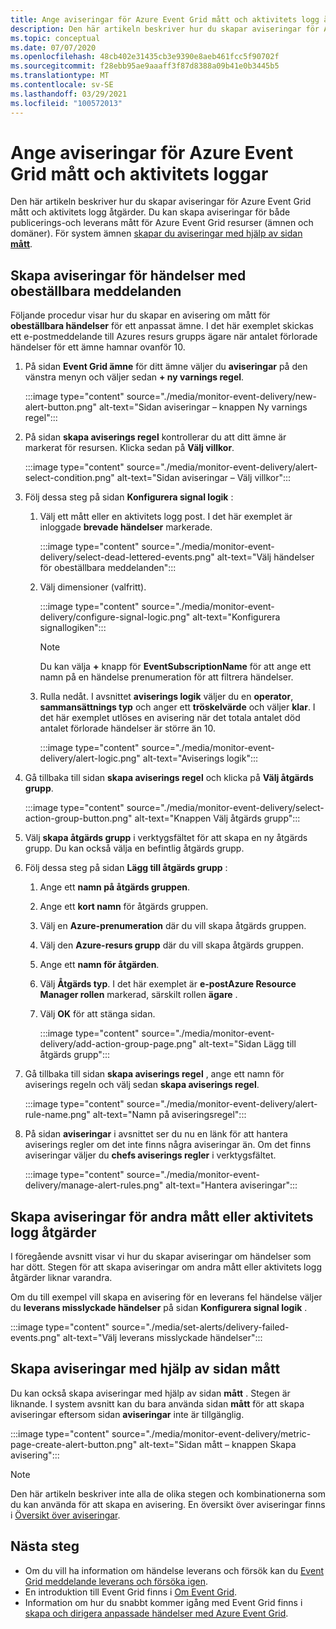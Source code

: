 ```yaml
---
title: Ange aviseringar för Azure Event Grid mått och aktivitets logg åtgärder
description: Den här artikeln beskriver hur du skapar aviseringar för Azure Event Grid mått och aktivitets logg åtgärder.
ms.topic: conceptual
ms.date: 07/07/2020
ms.openlocfilehash: 48cb402e31435cb3e9390e8aeb461fcc5f90702f
ms.sourcegitcommit: f28ebb95ae9aaaff3f87d8388a09b41e0b3445b5
ms.translationtype: MT
ms.contentlocale: sv-SE
ms.lasthandoff: 03/29/2021
ms.locfileid: "100572013"
---
```

# <a name="set-alerts-on-azure-event-grid-metrics-and-activity-logs"></a>Ange aviseringar för Azure Event Grid mått och aktivitets loggar
Den här artikeln beskriver hur du skapar aviseringar för Azure Event Grid mått och aktivitets logg åtgärder. Du kan skapa aviseringar för både publicerings-och leverans mått för Azure Event Grid resurser (ämnen och domäner). För system ämnen [skapar du aviseringar med hjälp av sidan **mått**](#create-alerts-using-the-metrics-page).

## <a name="create-alerts-on-dead-lettered-events"></a>Skapa aviseringar för händelser med obeställbara meddelanden
Följande procedur visar hur du skapar en avisering om mått för **obeställbara händelser** för ett anpassat ämne. I det här exemplet skickas ett e-postmeddelande till Azures resurs grupps ägare när antalet förlorade händelser för ett ämne hamnar ovanför 10. 

1. På sidan **Event Grid ämne** för ditt ämne väljer du **aviseringar** på den vänstra menyn och väljer sedan **+ ny varnings regel**. 

    :::image type="content" source="./media/monitor-event-delivery/new-alert-button.png" alt-text="Sidan aviseringar – knappen Ny varnings regel":::
2. På sidan **skapa aviserings regel** kontrollerar du att ditt ämne är markerat för resursen. Klicka sedan på **Välj villkor**. 

    :::image type="content" source="./media/monitor-event-delivery/alert-select-condition.png" alt-text="Sidan aviseringar – Välj villkor":::    
3. Följ dessa steg på sidan **Konfigurera signal logik** :
    1. Välj ett mått eller en aktivitets logg post. I det här exemplet är inloggade **brevade händelser** markerade. 

        :::image type="content" source="./media/monitor-event-delivery/select-dead-lettered-events.png" alt-text="Välj händelser för obeställbara meddelanden":::        
    2. Välj dimensioner (valfritt). 
        
        :::image type="content" source="./media/monitor-event-delivery/configure-signal-logic.png" alt-text="Konfigurera signallogiken":::        

        > [!NOTE]
        > Du kan välja **+** knapp för **EventSubscriptionName** för att ange ett namn på en händelse prenumeration för att filtrera händelser. 
    3. Rulla nedåt. I avsnittet **aviserings logik** väljer du en **operator**, **sammansättnings typ** och anger ett **tröskelvärde** och väljer **klar**. I det här exemplet utlöses en avisering när det totala antalet död antalet förlorade händelser är större än 10. 
    
        :::image type="content" source="./media/monitor-event-delivery/alert-logic.png" alt-text="Aviserings logik":::                
4. Gå tillbaka till sidan **skapa aviserings regel** och klicka på **Välj åtgärds grupp**.

    :::image type="content" source="./media/monitor-event-delivery/select-action-group-button.png" alt-text="Knappen Välj åtgärds grupp":::
5. Välj **skapa åtgärds grupp** i verktygsfältet för att skapa en ny åtgärds grupp. Du kan också välja en befintlig åtgärds grupp.        
6. Följ dessa steg på sidan **Lägg till åtgärds grupp** :
    1. Ange ett **namn på åtgärds gruppen**.
    1. Ange ett **kort namn** för åtgärds gruppen.
    1. Välj en **Azure-prenumeration** där du vill skapa åtgärds gruppen.
    1. Välj den **Azure-resurs grupp** där du vill skapa åtgärds gruppen.
    1. Ange ett **namn för åtgärden**. 
    1. Välj **Åtgärds typ**. I det här exemplet är **e-postAzure Resource Manager rollen** markerad, särskilt rollen **ägare** . 
    1. Välj **OK** för att stänga sidan. 
    
        :::image type="content" source="./media/monitor-event-delivery/add-action-group-page.png" alt-text="Sidan Lägg till åtgärds grupp":::                   
7. Gå tillbaka till sidan **skapa aviserings regel** , ange ett namn för aviserings regeln och välj sedan **skapa aviserings regel**.

    :::image type="content" source="./media/monitor-event-delivery/alert-rule-name.png" alt-text="Namn på aviseringsregel":::  
8. På sidan **aviseringar** i avsnittet ser du nu en länk för att hantera aviserings regler om det inte finns några aviseringar än. Om det finns aviseringar väljer du **chefs aviserings regler** i verktygsfältet.  

    :::image type="content" source="./media/monitor-event-delivery/manage-alert-rules.png" alt-text="Hantera aviseringar":::

## <a name="create-alerts-on-other-metrics-or-activity-log-operations"></a>Skapa aviseringar för andra mått eller aktivitets logg åtgärder
I föregående avsnitt visar vi hur du skapar aviseringar om händelser som har dött. Stegen för att skapa aviseringar om andra mått eller aktivitets logg åtgärder liknar varandra. 

Om du till exempel vill skapa en avisering för en leverans fel händelse väljer du **leverans misslyckade händelser** på sidan **Konfigurera signal logik** . 

:::image type="content" source="./media/set-alerts/delivery-failed-events.png" alt-text="Välj leverans misslyckade händelser":::


## <a name="create-alerts-using-the-metrics-page"></a>Skapa aviseringar med hjälp av sidan mått
Du kan också skapa aviseringar med hjälp av sidan **mått** . Stegen är liknande. I system avsnitt kan du bara använda sidan **mått** för att skapa aviseringar eftersom sidan **aviseringar** inte är tillgänglig. 

:::image type="content" source="./media/monitor-event-delivery/metric-page-create-alert-button.png" alt-text="Sidan mått – knappen Skapa avisering":::   
    

> [!NOTE]
> Den här artikeln beskriver inte alla de olika stegen och kombinationerna som du kan använda för att skapa en avisering. En översikt över aviseringar finns i [Översikt över aviseringar](../azure-monitor/alerts/alerts-metric.md).

## <a name="next-steps"></a>Nästa steg

* Om du vill ha information om händelse leverans och försök kan du [Event Grid meddelande leverans och försöka igen](delivery-and-retry.md).
* En introduktion till Event Grid finns i [Om Event Grid](overview.md).
* Information om hur du snabbt kommer igång med Event Grid finns i [skapa och dirigera anpassade händelser med Azure Event Grid](custom-event-quickstart.md).
